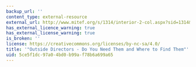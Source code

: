 ```yaml
---
backup_url: ''
content_type: external-resource
external_url: http://www.mitef.org/s/1314/interior-2-col.aspx?sid=1314&gid=5&pgid=5785
has_external_licence_warning: true
has_external_license_warning: true
is_broken: ''
license: https://creativecommons.org/licenses/by-nc-sa/4.0/
title: '"Outside Directors - Do You Need Them and Where to Find Them"'
uid: 5ce5f1dc-97a0-4bd0-b99a-f78b6a699a65
---
```


